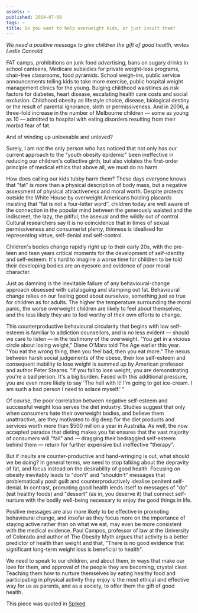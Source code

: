 ```yaml
---
assets: ~
published: 2014-07-08
tags: ~
title: Do you want to help overweight kids, or just insult them?
---
```

*We need a positive message to give children the gift of good health, writes Leslie Cannold.*

FAT camps, prohibitions on junk food advertising, bans on sugary drinks in school canteens, Medicare subsidies for private weight-loss programs, chair-free classrooms, food pyramids. School weigh-ins, public service announcements telling kids to take more exercise, public hospital weight management clinics for the young. Bulging childhood waistlines as risk factors for diabetes, heart disease, escalating health care costs and social exclusion. Childhood obesity as lifestyle choice, disease, biological destiny or the result of parental ignorance, sloth or permissiveness. And in 2006, a three-fold increase in the number of Melbourne children — some as young as 10 — admitted to hospital with eating disorders resulting from their morbid fear of fat.

And of winding up unloveable and unloved?

Surely, I am not the only person who has noticed that not only has our current approach to the "youth obesity epidemic" been ineffective in reducing our children's collective girth, but also violates the first-order principle of medical ethics that above all, we must do no harm.

How does calling our kids tubby harm them? These days everyone knows that "fat" is more than a physical description of body mass, but a negative assessment of physical attractiveness and moral worth. Despite protests outside the White House by overweight Americans holding placards insisting that "fat is not a four-letter word", children today are well aware of the connection in the popular mind between the generously waisted and the indiscreet, the lazy, the pitiful, the asexual and the wildly out of control. Cultural researchers say it is no coincidence that in times of sexual permissiveness and consumerist plenty, thinness is idealised for representing virtue, self-denial and self-control.

Children's bodies change rapidly right up to their early 20s, with the pre-teen and teen years critical moments for the development of self-identity and self-esteem. It's hard to imagine a worse time for children to be told their developing bodies are an eyesore and evidence of poor moral character.

Just as damning is the inevitable failure of any behavioural-change approach obsessed with cataloguing and stamping out fat. Behavioural change relies on our feeling good about ourselves, something just as true for children as for adults. The higher the temperature surrounding the moral panic, the worse overweight children are likely to feel about themselves, and the less likely they are to feel worthy of their own efforts to change.

This counterproductive behavioural circularity that begins with low self-esteem is familiar to addiction counsellors, and is no less evident — should we care to listen — in the testimony of the overweight. "You get in a vicious circle about losing weight," Diane O'Mara told The Age earlier this year. "You eat the wrong thing, then you feel bad, then you eat more." The nexus between harsh social judgements of the obese, their low self-esteem and consequent inability to lose weight is summed up by American professor and author Peter Stearns. "If you fail to lose weight, you are demonstrating you're a bad person. It's a big burden. Faced with this additional pressure, you are even more likely to say 'The hell with it! I'm going to get ice-cream. I am such a bad person I need to solace myself.' "

Of course, the poor correlation between negative self-esteem and successful weight loss serves the diet industry. Studies suggest that only when consumers hate their overweight bodies, and believe them unattractive, are they motivated to dig deep for the diet products and services worth more than $500 million a year in Australia. As well, the now accepted paradox that dieting makes you fat ensures that the vast majority of consumers will "fail" and — dragging their bedraggled self-esteem behind them — return for further expensive but ineffective "therapy".

But if insults are counter-productive and hand-wringing is out, what should we be doing? In general terms, we need to stop talking about the depravity of fat, and focus instead on the desirability of good health. Focusing on obesity inevitably leads to "don't" and "shouldn't" messages that problematically posit guilt and counterproductively idealise penitent self-denial. In contrast, promoting good health lends itself to messages of "do" (eat healthy foods) and "dessert" (as in, you deserve it) that connect self-nurture with the bodily well-being necessary to enjoy the good things in life.

Positive messages are also more likely to be effective in promoting behavioural change, and insofar as they focus more on the importance of staying active rather than on what we eat, may even be more consistent with the medical evidence. Paul Campos, professor of law at the University of Colorado and author of The Obesity Myth argues that activity is a better predictor of health than weight and that, "There is no good evidence that significant long-term weight loss is beneficial to health".

We need to speak to our children, and about them, in ways that make our love for them, and approval of the people they are becoming, crystal clear. Teaching them how to nurture themselves by eating healthy food and participating in physical activity they enjoy is the most ethical and effective way for us as parents, and as a society, to offer them the gift of good health.

This piece was quoted in [Spiked](http://www.spiked-online.com/newsite/article/5530#.U7tm8BaPCuc). 
